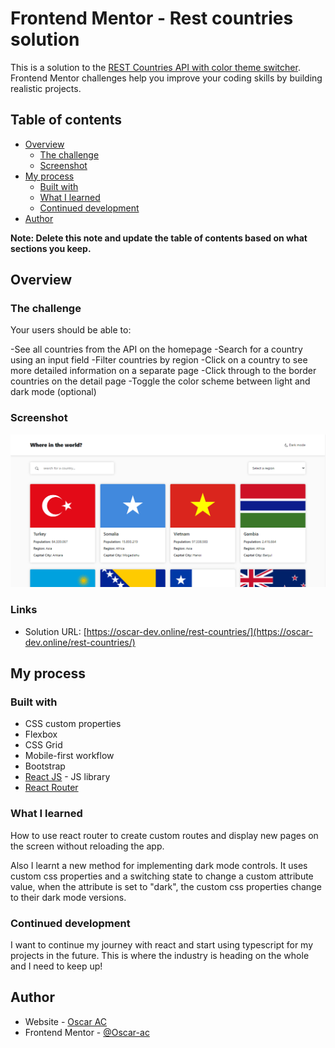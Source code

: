 # Frontend Mentor - Rest countries solution

This is a solution to the [REST Countries API with color theme switcher](https://www.frontendmentor.io/challenges/rest-countries-api-with-color-theme-switcher-5cacc469fec04111f7b848ca). Frontend Mentor challenges help you improve your coding skills by building realistic projects. 

## Table of contents

- [Overview](#overview)
  - [The challenge](#the-challenge)
  - [Screenshot](#screenshot)
- [My process](#my-process)
  - [Built with](#built-with)
  - [What I learned](#what-i-learned)
  - [Continued development](#continued-development)
- [Author](#author)

**Note: Delete this note and update the table of contents based on what sections you keep.**

## Overview

### The challenge

Your users should be able to:

-See all countries from the API on the homepage
-Search for a country using an input field
-Filter countries by region
-Click on a country to see more detailed information on a separate page
-Click through to the border countries on the detail page
-Toggle the color scheme between light and dark mode (optional)

### Screenshot

![](https://github.com/Oscar-ac/countries-api/blob/1143848fb569f300c2dc04ba311772e92f276789/sreenshot.PNG)

### Links

- Solution URL: [https://oscar-dev.online/rest-countries/](https://oscar-dev.online/rest-countries/)

## My process

### Built with

- CSS custom properties
- Flexbox
- CSS Grid
- Mobile-first workflow
- Bootstrap
- [React JS](https://reactjs.org/) - JS library
- [React Router](https://reactrouter.com/en/main)

### What I learned

How to use react router to create custom routes and display new pages on the screen without reloading the app.

Also I learnt a new method for implementing dark mode controls. It uses custom css properties and a switching state to change a custom attribute value, when the attribute is set to "dark", the custom css properties change to their dark mode versions.

### Continued development

I want to continue my journey with react and start using typescript for my projects in the future. This is where the industry is heading on the whole and I need to keep up! 

## Author

- Website - [Oscar AC](https://www.oscar-dev.online)
- Frontend Mentor - [@Oscar-ac](https://www.frontendmentor.io/profile/Oscar-ac)
